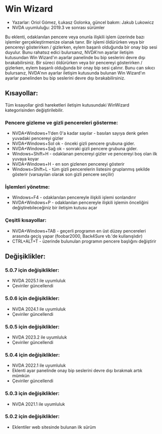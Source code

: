 # Win Wizard

* Yazarlar: Oriol Gómez, Łukasz Golonka, güncel bakım: Jakub Lukowicz
* NVDA uyumluluğu: 2019.3 ve sonrası sürümler

Bu eklenti, odaklanılan pencere veya onunla ilişkili işlem üzerinde bazı işlemler gerçekleştirmenize olanak tanır.  Bir işlemi öldürürken veya bir pencereyi gösterirken / gizlerken, eylem başarılı olduğunda bir onay bip sesi duyulur.  Bunu rahatsız edici bulursanız, NVDA'nın ayarlar iletişim kutusundan Win Wizard'ın ayarlar panelinde bu bip seslerini devre dışı bırakabilirsiniz.
Bir süreci öldürürken veya bir pencereyi gösterirken / gizlerken, eylem başarılı olduğunda bir onay bip sesi çalınır.
Bunu can sıkıcı bulursanız, NVDA'nın ayarlar iletişim kutusunda bulunan Win Wizard'ın ayarlar panelinden bu bip seslerini devre dışı bırakabilirsiniz.

## Kısayollar:
Tüm kısayollar girdi hareketleri iletişim kutusundaki WinWizard kategorisinden değiştirilebilir.
### Pencere gizleme ve gizli pencereleri gösterme:
* NVDA+Windows+1'den 0'a kadar sayılar - basılan sayıya denk gelen yuvadaki pencereyi gizler
* NVDA+Windows+Sol ok - önceki gizli pencere grubuna gider.
* NVDA+Windows+Sağ ok - sonraki gizli pencere grubuna gider.
* Windows+Shift+H - odaklanan pencereyi gizler ve pencereyi boş olan ilk yuvaya koyar
* NVDA+Windows+H - en son gizlenen pencereyi gösterir
* Windows+Shift+L - tüm gizli pencerelerin listesini gruplanmış şekilde gösterir (varsayılan olarak son gizli pencere seçilir)

### İşlemleri yönetme:
* Windows+F4 - odaklanılan pencereyle ilişkili işlemi sonlandırır
* NVDA+Windows+P - odaklanılan pencereyle ilişkili işlemin önceliğini değiştirebileceğiniz bir iletişim kutusu açar

### Çeşitli kısayollar:
* NVDA+Windows+TAB - geçerli programın en üst düzey pencereleri arasında geçiş yapar (foobar2000, Back4Sure vb.'de kullanışlıdır)
* CTRL+ALT+T - üzerinde bulunulan programın pencere başlığını değiştirir

## Değişiklikler:

### 5.0.7 için değişiklikler:

* NVDA 2025.1 ile uyumluluk
* Çeviriler güncellendi

### 5.0.6 için değişiklikler:

* NVDA 2024.1 ile uyumluluk
* Çeviriler güncellendi

### 5.0.5 için değişiklikler:

* NVDA 2023.2 ile uyumluluk
* Çeviriler güncellendi

### 5.0.4 için değişiklikler:

* NVDA 2022.1 ile uyumluluk
* Eklenti ayar panelinde onay bip seslerini devre dışı bırakmak artık mümkün
* Çeviriler güncellendi

### 5.0.3 için değişiklikler:

* NVDA 2021.1 ile uyumluluk

### 5.0.2 için değişiklikler:

* Eklentiler web sitesinde bulunan ilk sürüm
